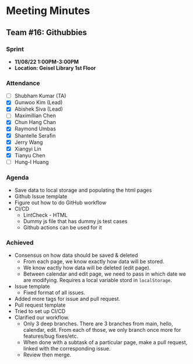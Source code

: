 # Meeting Minutes
## Team #16: Githubbies
### Sprint
- **11/08/22 1:00PM-3:00PM**
- **Location: Geisel Library 1st Floor**

### Attendance
- [ ] Shubham Kumar (TA)
- [x] Gunwoo Kim (Lead)
- [x] Abishek Siva (Lead)
- [ ] Maximillian Chen
- [x] Chun Hang Chan
- [x] Raymond Umbas
- [x] Shantelle Serafin
- [x] Jerry Wang
- [x] Xiangyi Lin
- [x] Tianyu Chen
- [ ] Hung-I Huang

### Agenda
- Save data to local storage and populating the html pages
- Github Issue template
- Figure out how to do GitHub workflow 
- CI/CD 
  - LintCheck - HTML 
  - Dummy js file that has dummy js test cases
  - Github actions can be used for it

### Achieved
- Consensus on how data should be saved & deleted
  - From each page, we know exactly how data will be stored.
  - We know eactly how data will be deleted (edit page).
  - Between calendar and edit page, we need to pass in which date we are modifying. Requires a local variable stord in `localStorage`.
- Issue template
  - Fixed format of all issues.  
- Added more tags for issue and pull request.
- Pull request template
- Tried to set up CI/CD
- Clarified our workflow.
  - Only 3 deep branches. There are 3 branches from main, hello, calendar, edit. From each of those, we only branch once more for features/bug fixes/etc.
  - When done with a subtask of a particular page, make a pull request, linked with the corresponding issue. 
  - Review then merge.   
